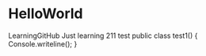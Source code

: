 # HelloWorld
LearningGitHub
Just learning
211
test
public class test1()
{
    Console.writeline();
}
